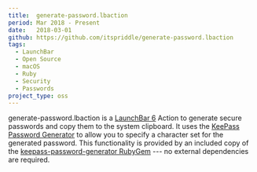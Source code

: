 ```yaml
---
title:  generate-password.lbaction
period: Mar 2018 - Present
date:   2018-03-01
github: https://github.com/itspriddle/generate-password.lbaction
tags:
  - LaunchBar
  - Open Source
  - macOS
  - Ruby
  - Security
  - Passwords
project_type: oss
---
```


generate-password.lbaction is a [LaunchBar 6][] Action to generate secure
passwords and copy them to the system clipboard. It uses the
[KeePass Password Generator][] to allow you to specify a character set for the
generated password. This functionality is provided by an included copy of the
[keepass-password-generator RubyGem][] --- no external dependencies are
required.

[LaunchBar 6]: https://www.obdev.at/products/launchbar/index.html
[KeePass Password Generator]: https://keepass.info/help/base/pwgenerator.html
[keepass-password-generator RubyGem]: https://github.com/johnbintz/keepass-password-generator
